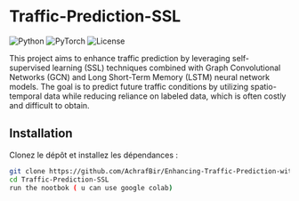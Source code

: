 # Traffic-Prediction-SSL
![Python](https://img.shields.io/badge/Python-3.8%2B-blue)
![PyTorch](https://img.shields.io/badge/PyTorch-2.0-lightred)
![License](https://img.shields.io/badge/License-MIT-green)

This project aims to enhance traffic prediction by leveraging self-supervised learning (SSL) techniques combined with Graph Convolutional Networks (GCN) and Long Short-Term Memory (LSTM) neural network models. The goal is to predict future traffic conditions by utilizing spatio-temporal data while reducing reliance on labeled data, which is often costly and difficult to obtain.
## Installation
Clonez le dépôt et installez les dépendances :
```bash
git clone https://github.com/AchrafBir/Enhancing-Traffic-Prediction-with-Self-Supervised-Learning
cd Traffic-Prediction-SSL
run the nootbok ( u can use google colab)
